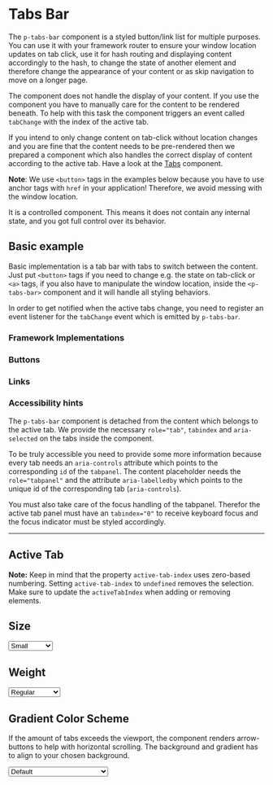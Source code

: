 # Tabs Bar

The `p-tabs-bar` component is a styled button/link list for multiple purposes. You can use it with your framework router to ensure
your window location updates on tab click, use it for hash routing and displaying content accordingly to the hash, to change the state of another element
and therefore change the appearance of your content or as skip navigation to move on a longer page.

The component does not handle the display of your content. If you use the component you have to manually care for the
content to be rendered beneath. To help with this task the component triggers an event called `tabChange` with the index
of the active tab.

If you intend to only change content on tab-click without location changes and you are fine that the content needs to be pre-rendered then we prepared a component which also
handles the correct display of content according to the active tab. Have a look at the [Tabs](components/tabs) component.

**Note**: We use `<button>` tags in the examples below because you have to use anchor tags with `href`
in your application! Therefore, we avoid messing with the window location.

It is a controlled component.
This means it does not contain any internal state, and you got full control over its behavior.

<TableOfContents></TableOfContents>

## Basic example

Basic implementation is a tab bar with tabs to switch between the content. Just put `<button>` tags if you need to change e.g. the state on tab-click or `<a>`
tags, if you also have to manipulate the window location, inside the `<p-tabs-bar>` component and it will handle all styling behaviors.

In order to get notified when the active tabs change, you need to register an event listener for the `tabChange` event which is emitted by `p-tabs-bar`.

### Framework Implementations

<Playground :frameworkMarkup="frameworks"></Playground>

### Buttons

<Playground :markup="basicButton" :config="config"></Playground>

### Links

<Playground :markup="basicAnchor" :config="config"></Playground>

### <A11yIcon></A11yIcon> Accessibility hints

The `p-tabs-bar` component is detached from the content which belongs to the active tab. We provide the necessary `role="tab"`, `tabindex` and `aria-selected` on the tabs inside the component.

To be truly accessible you need to provide some more information because every tab needs an `aria-controls` attribute which points to the corresponding `id` of the `tabpanel`. 
The content placeholder needs the `role="tabpanel"` and the attribute `aria-labelledby` which points to the unique id of the corresponding tab (`aria-controls`).

You must also take care of the focus handling of the tabpanel. Therefor the active tab panel must have an `tabindex="0"` to receive keyboard focus and the focus indicator must be styled accordingly.

<Playground class="playground-tabs-bar" :markup="accessibility" :config="config"></Playground>

---
## Active Tab

**Note:** Keep in mind that the property `active-tab-index` uses zero-based numbering. Setting `active-tab-index` to `undefined` removes the selection. Make sure to update the `activeTabIndex` when adding or removing elements.

<Playground class="playground-tabs-bar" :markup="activeTab" :config="config"></Playground>

## Size

<Playground :markup="sizeMarkup" :config="config">
  <select v-model="size">
    <option disabled>Select size</option>
    <option value="small">Small</option>
    <option value="medium">Medium</option>
  </select>
</Playground>

## Weight

<Playground :markup="weightMarkup" :config="config">
  <select v-model="weight">
    <option disabled>Select weight</option>
    <option value="regular">Regular</option>
    <option value="semibold">SemiBold</option>
  </select>
</Playground>

## Gradient Color Scheme

If the amount of tabs exceeds the viewport, the component renders arrow-buttons to help with horizontal scrolling.
The background and gradient has to align to your chosen background.

<Playground :markup="gradientMarkup" :config="{ ...config, colorScheme: gradientColorScheme }">
  <select v-model="gradientColorScheme">
    <option disabled>Select gradient-color-scheme</option>
    <option value="default">Default</option>
    <option value="surface">Surface</option>
  </select>
</Playground>

<script lang="ts">
import Vue from 'vue';
import Component from 'vue-class-component';

const buildButton = (name: string) => `  <button type="button">Tab ${name}</button>`;
const buildAnchor = (name: string) => `  <a href="https://porsche.com">Tab ${name}</a>`;
const buildTabPanel = (id: number) => `<div id="tab-panel-${id}" hidden tabindex="-1" role="tabpanel" aria-labelledby="tab-item-${id}">
  <p-text>Your content of Tab ${id}</p-text> 
</div>`;
  
@Component
export default class Code extends Vue {
  config = { themeable: true };

  frameworks = {
    'vanilla-js': `tabsBar.addEventListener('tabChange', (e) => {
  e.target.activeTabIndex = e.detail.activeTabIndex;
});`,
    angular: `import { Component } from '@angular/core';
import type { TabChangeEvent } from '@porsche-design-system/components-angular';

@Component({
  selector: 'tabs-bar-page',
  template: \`<p-tabs-bar [activeTabIndex]="tabIndex" (tabChange)="onTabChange($event)">...</p-tabs-bar>\`,
})
export class TabsBarPage {
  tabIndex: number;

  onTabChange(e: CustomEvent<TabChangeEvent>) {
    this.tabIndex = e.detail.activeTabIndex;
  }
}`,
    react: `import { useCallback, useState } from 'react';
import { PTabsBar } from '@porsche-design-system/components-react';
import type { TabChangeEvent } from '@porsche-design-system/components-react';

const TabsBarPage = (): JSX.Element => {
    const [tabIndex, setTabIndex] = useState<number>();
    const onTabChange = useCallback((e: CustomEvent<TabChangeEvent>) => {
        setTabIndex(e.detail.activeTabIndex);
    }, []);

    return <PTabsBar activeTabIndex={tabIndex} onTabChange={onTabChange}>...</PTabsBar>
}`,
    };

  weight = 'semibold';
  size = 'medium';
  gradientColorScheme = 'surface';

  basicButton =
`<p-tabs-bar>
${['One', 'Two', 'Three'].map(buildButton).join('\n')}
</p-tabs-bar>`;

  basicAnchor =
`<p-tabs-bar>
${['One', 'Two', 'Three'].map(buildAnchor).join('\n')}
</p-tabs-bar>`;

  accessibility =
`<p-tabs-bar active-tab-index="0">
  <button type="button" id="tab-item-1" aria-controls="tab-panel-1">Tab One</button>
  <button type="button" id="tab-item-2" aria-controls="tab-panel-2">Tab Two</button>
  <button type="button" id="tab-item-3" aria-controls="tab-panel-3">Tab Three</button>
</p-tabs-bar>
 
${[1, 2, 3].map(buildTabPanel).join('\n')}`;

  get sizeMarkup() {
    return `<p-tabs-bar size="${this.size}">
${['One', 'Two', 'Three'].map(buildButton).join('\n')}
</p-tabs-bar>`;
  }

  get weightMarkup() {
    return `<p-tabs-bar weight="${this.weight}">
${['One', 'Two', 'Three'].map(buildButton).join('\n')}
</p-tabs-bar>`;
    }
    
  get gradientMarkup() {
    return `<p-tabs-bar gradient-color-scheme="${this.gradientColorScheme}">
${['One', 'Two', 'Three', 'Four', 'Five', 'Six', 'Seven', 'Eight', 'Nine', 'Ten', 'Eleven', 'Twelve', 'Thirteen', 'Fourteen', 'Fifteen', 'Sixteen', 'Seventeen', 'Eighteen', 'Nineteen', 'Twenty']
  .map(buildButton).join('\n')}
</p-tabs-bar>`;
  }
    
  activeTab =
`<p-tabs-bar active-tab-index="0">
${['One', 'Two', 'Three'].map(buildButton).join('\n')}
</p-tabs-bar>`;
    
  mounted(){
    // initially update tabsBars with activeTabIndex attribute in playground
   this.updateAndRegister();
    
    // theme switch needs to register event listeners again
    const themeTabs = this.$el.querySelectorAll('.playground > p-tabs-bar');      
    themeTabs.forEach(tab => tab.addEventListener('tabChange', () => {
      this.updateAndRegister(); 
    }));    
  }
  
  updated(){
    this.registerEvents();
  }

  updateAndRegister() {
    this.updateActiveTabIndex(this.$el.querySelector('.playground-tabs-bar .example p-tabs-bar'));      
    this.registerEvents();
  }
  
  registerEvents() {
    const tabsBars = this.$el.querySelectorAll('.playground:not(.playground-tabs-bar) .example .demo p-tabs-bar');
    tabsBars.forEach(tabsBar => tabsBar.addEventListener('tabChange', this.onTabChange));

    //bind tabsBars with activeTabIndex set as attribute
    const tabsBarsWithActiveIndex = this.$el.querySelectorAll('.playground-tabs-bar .example .demo p-tabs-bar');
    tabsBarsWithActiveIndex.forEach(tabsBar => tabsBar.addEventListener('tabChange', (e: CustomEvent<TabChangeEvent>)=> {
      this.onTabChange(e);
      this.updateActiveTabIndex(e.target, e.detail.activeTabIndex);
    }));
  }
  
  hiddenNodes = null;
  onTabChange = (e: CustomEvent) => {
    e.target.activeTabIndex = e.detail.activeTabIndex;
  }

  updateActiveTabIndex = (tabs: HTMLElement, newIndex: number = 0) => {
    // manipulate code section only in order to not rerender component and loose animations
    const example = tabs.parentElement.parentElement;
    const demo = example.querySelector('.demo');
    const code = example.querySelector('code');
    const attrs = code.querySelectorAll('.token:first-child .attr-value');

    
    // manipulate activeTabIndex
    if (attrs.length) {
      attrs[attrs.length - 1].innerText = `="${newIndex}"`; 
    }
    
    // manipulate hidden attribute in code of accessibility playground
    if (code.innerHTML.includes('Your content of Tab')) {
      if (!this.hiddenNodes) {
        this.hiddenNodes = document.evaluate("//span[text()='hidden']", document, null, XPathResult.ORDERED_NODE_SNAPSHOT_TYPE, null);
      }

      // hide/show and adjust offset of hidden attribute
      for (let i = 0; i < this.hiddenNodes.snapshotLength; i++) {
        const item = this.hiddenNodes.snapshotItem(i);
        item.style.marginLeft = '';
        item.innerText = 'hidden';
        
        if (i === newIndex) {
          item.style.marginLeft = '-9px';
          item.innerText = '';
        }
      }

      // change tabindex attribute in GUI
      [9, 13, 17].forEach((index) => {
        const tabindex = code.querySelectorAll(`.token:nth-child(${index}) .attr-value`)[1];
        if ((index-9)/4 === newIndex) {
          tabindex.innerText = '="0"';
        } else {
          tabindex.innerText = '="-1"';
        }
      });


      const panels = Array.from(demo.querySelectorAll('[role="tabpanel"]'));
      panels.forEach((panel, i) => {
        panel.setAttribute('hidden', '');
        panel.tabIndex = -1;
        if (i === newIndex) {
          panel.removeAttribute('hidden');
          panel.tabIndex = 0;
        }
      });
    }
  }
}
</script>

<style scoped lang="scss">
  @import '~@porsche-design-system/utilities/scss';

  ::v-deep div[role=tabpanel] {
    outline: 1px solid transparent;
    -webkit-appearance: none;
    appearance: none;
    outline-offset: 1px;
    margin-top: p-px-to-rem(8px);
  }

  ::v-deep .example--light div[role=tabpanel]:focus {  
    outline-color: black;
  }

  ::v-deep .example--dark div[role=tabpanel]:focus {  
    outline-color: white;
  }

  ::v-deep div[role=tabpanel]:focus:not(:focus-visible) {  
    outline-color: transparent;
  }
</style>